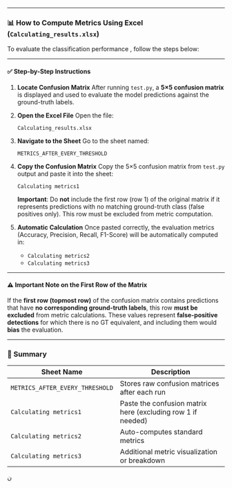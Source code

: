 
---

### 📊 How to Compute Metrics Using Excel (`Calculating_results.xlsx`)

To evaluate the classification performance , follow the steps below:

---

#### ✅ Step-by-Step Instructions

1. **Locate Confusion Matrix**
   After running `test.py`, a **5×5 confusion matrix** is displayed and used to evaluate the model predictions against the ground-truth labels.

2. **Open the Excel File**
   Open the file:

   ```
   Calculating_results.xlsx
   ```

3. **Navigate to the Sheet**
   Go to the sheet named:

   ```
   METRICS_AFTER_EVERY_THRESHOLD
   ```

4. **Copy the Confusion Matrix**
   Copy the 5×5 confusion matrix from `test.py` output and paste it into the sheet:

   ```
   Calculating metrics1
   ```

   **Important**: Do **not** include the first row (row 1) of the original matrix if it represents predictions with no matching ground-truth class (false positives only). This row must be excluded from metric computation.

5. **Automatic Calculation**
   Once pasted correctly, the evaluation metrics (Accuracy, Precision, Recall, F1-Score) will be automatically computed in:

   * `Calculating metrics2`
   * `Calculating metrics3`

---

#### ⚠️ Important Note on the First Row of the Matrix

If the **first row (topmost row)** of the confusion matrix contains predictions that have **no corresponding ground-truth labels**, this row **must be excluded** from metric calculations. These values represent **false-positive detections** for which there is no GT equivalent, and including them would **bias** the evaluation.

---

### 📌 Summary

| Sheet Name                      | Description                                                 |
| ------------------------------- | ----------------------------------------------------------- |
| `METRICS_AFTER_EVERY_THRESHOLD` | Stores raw confusion matrices after each run                |
| `Calculating metrics1`          | Paste the confusion matrix here (excluding row 1 if needed) |
| `Calculating metrics2`          | Auto-computes standard metrics                              |
| `Calculating metrics3`          | Additional metric visualization or breakdown                |

ن

